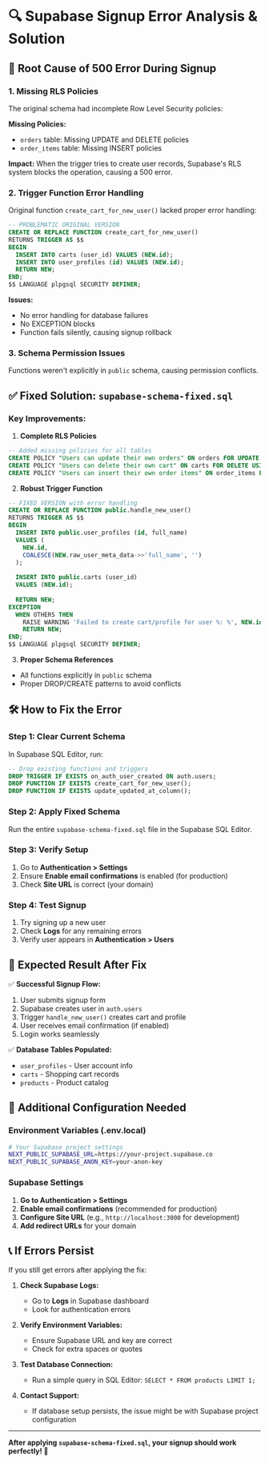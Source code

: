 # 🔍 Supabase Signup Error Analysis & Solution

## 🚨 **Root Cause of 500 Error During Signup**

### **1. Missing RLS Policies**
The original schema had incomplete Row Level Security policies:

**Missing Policies:**
- `orders` table: Missing UPDATE and DELETE policies
- `order_items` table: Missing INSERT policies

**Impact:** When the trigger tries to create user records, Supabase's RLS system blocks the operation, causing a 500 error.

### **2. Trigger Function Error Handling**
Original function `create_cart_for_new_user()` lacked proper error handling:

```sql
-- PROBLEMATIC ORIGINAL VERSION
CREATE OR REPLACE FUNCTION create_cart_for_new_user()
RETURNS TRIGGER AS $$
BEGIN
  INSERT INTO carts (user_id) VALUES (NEW.id);
  INSERT INTO user_profiles (id) VALUES (NEW.id);
  RETURN NEW;
END;
$$ LANGUAGE plpgsql SECURITY DEFINER;
```

**Issues:**
- No error handling for database failures
- No EXCEPTION blocks
- Function fails silently, causing signup rollback

### **3. Schema Permission Issues**
Functions weren't explicitly in `public` schema, causing permission conflicts.

## ✅ **Fixed Solution: `supabase-schema-fixed.sql`**

### **Key Improvements:**

1. **Complete RLS Policies**
```sql
-- Added missing policies for all tables
CREATE POLICY "Users can update their own orders" ON orders FOR UPDATE USING (auth.uid() = user_id);
CREATE POLICY "Users can delete their own cart" ON carts FOR DELETE USING (auth.uid() = user_id);
CREATE POLICY "Users can insert their own order items" ON order_items FOR INSERT WITH CHECK (...);
```

2. **Robust Trigger Function**
```sql
-- FIXED VERSION with error handling
CREATE OR REPLACE FUNCTION public.handle_new_user() 
RETURNS TRIGGER AS $$
BEGIN
  INSERT INTO public.user_profiles (id, full_name)
  VALUES (
    NEW.id,
    COALESCE(NEW.raw_user_meta_data->>'full_name', '')
  );
  
  INSERT INTO public.carts (user_id)
  VALUES (NEW.id);
  
  RETURN NEW;
EXCEPTION
  WHEN OTHERS THEN
    RAISE WARNING 'Failed to create cart/profile for user %: %', NEW.id, SQLERRM;
    RETURN NEW;
END;
$$ LANGUAGE plpgsql SECURITY DEFINER;
```

3. **Proper Schema References**
- All functions explicitly in `public` schema
- Proper DROP/CREATE patterns to avoid conflicts

## 🛠️ **How to Fix the Error**

### **Step 1: Clear Current Schema**
In Supabase SQL Editor, run:
```sql
-- Drop existing functions and triggers
DROP TRIGGER IF EXISTS on_auth_user_created ON auth.users;
DROP FUNCTION IF EXISTS create_cart_for_new_user();
DROP FUNCTION IF EXISTS update_updated_at_column();
```

### **Step 2: Apply Fixed Schema**
Run the entire `supabase-schema-fixed.sql` file in the Supabase SQL Editor.

### **Step 3: Verify Setup**
1. Go to **Authentication > Settings**
2. Ensure **Enable email confirmations** is enabled (for production)
3. Check **Site URL** is correct (your domain)

### **Step 4: Test Signup**
1. Try signing up a new user
2. Check **Logs** for any remaining errors
3. Verify user appears in **Authentication > Users**

## 🎯 **Expected Result After Fix**

✅ **Successful Signup Flow:**
1. User submits signup form
2. Supabase creates user in `auth.users`
3. Trigger `handle_new_user()` creates cart and profile
4. User receives email confirmation (if enabled)
5. Login works seamlessly

✅ **Database Tables Populated:**
- `user_profiles` - User account info
- `carts` - Shopping cart records
- `products` - Product catalog

## 🔧 **Additional Configuration Needed**

### **Environment Variables (.env.local)**
```bash
# Your Supabase project settings
NEXT_PUBLIC_SUPABASE_URL=https://your-project.supabase.co
NEXT_PUBLIC_SUPABASE_ANON_KEY=your-anon-key
```

### **Supabase Settings**
1. **Go to Authentication > Settings**
2. **Enable email confirmations** (recommended for production)
3. **Configure Site URL** (e.g., `http://localhost:3000` for development)
4. **Add redirect URLs** for your domain

## 📞 **If Errors Persist**

If you still get errors after applying the fix:

1. **Check Supabase Logs:**
   - Go to **Logs** in Supabase dashboard
   - Look for authentication errors

2. **Verify Environment Variables:**
   - Ensure Supabase URL and key are correct
   - Check for extra spaces or quotes

3. **Test Database Connection:**
   - Run a simple query in SQL Editor: `SELECT * FROM products LIMIT 1;`

4. **Contact Support:**
   - If database setup persists, the issue might be with Supabase project configuration

---

**After applying `supabase-schema-fixed.sql`, your signup should work perfectly! 🎉**
